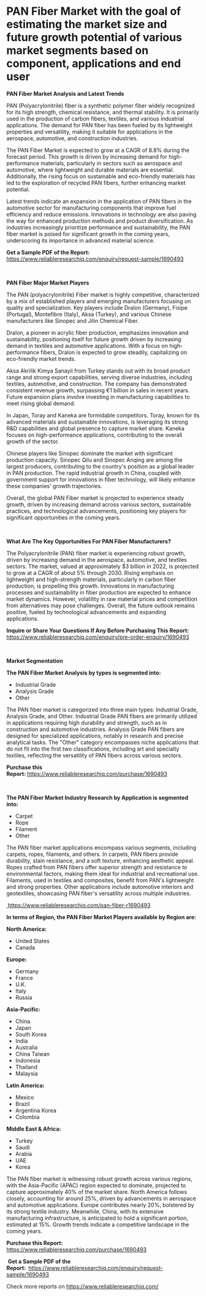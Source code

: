 <p><h1>PAN Fiber Market with the goal of estimating the market size and future growth potential of various market segments based on component, applications and end user</h1></p><p><strong>PAN Fiber Market Analysis and Latest Trends</strong></p>
<p><p>PAN (Polyacrylonitrile) fiber is a synthetic polymer fiber widely recognized for its high strength, chemical resistance, and thermal stability. It is primarily used in the production of carbon fibers, textiles, and various industrial applications. The demand for PAN fiber has been fueled by its lightweight properties and versatility, making it suitable for applications in the aerospace, automotive, and construction industries.</p><p>The PAN Fiber Market is expected to grow at a CAGR of 8.8% during the forecast period. This growth is driven by increasing demand for high-performance materials, particularly in sectors such as aerospace and automotive, where lightweight and durable materials are essential. Additionally, the rising focus on sustainable and eco-friendly materials has led to the exploration of recycled PAN fibers, further enhancing market potential.</p><p>Latest trends indicate an expansion in the application of PAN fibers in the automotive sector for manufacturing components that improve fuel efficiency and reduce emissions. Innovations in technology are also paving the way for enhanced production methods and product diversification. As industries increasingly prioritize performance and sustainability, the PAN fiber market is poised for significant growth in the coming years, underscoring its importance in advanced material science.</p></p>
<p><strong>Get a Sample PDF of the Report:&nbsp;</strong> <a href="https://www.reliableresearchiq.com/enquiry/request-sample/1690493?utm_campaign=2202&utm_medium=2&utm_source=Github&utm_content=ia&utm_term=26032025&utm_id=pan-fiber">https://www.reliableresearchiq.com/enquiry/request-sample/1690493</a></p>
<p>&nbsp;</p>
<p><strong>PAN Fiber Major Market Players</strong></p>
<p><p>The PAN (polyacrylonitrile) Fiber market is highly competitive, characterized by a mix of established players and emerging manufacturers focusing on quality and specialization. Key players include Dralon (Germany), Fisipe (Portugal), Montefibre (Italy), Aksa (Turkey), and various Chinese manufacturers like Sinopec and Jilin Chemical Fiber.</p><p>Dralon, a pioneer in acrylic fiber production, emphasizes innovation and sustainability, positioning itself for future growth driven by increasing demand in textiles and automotive applications. With a focus on high-performance fibers, Dralon is expected to grow steadily, capitalizing on eco-friendly market trends.</p><p>Aksa Akrilik Kimya Sanayii from Turkey stands out with its broad product range and strong export capabilities, serving diverse industries, including textiles, automotive, and construction. The company has demonstrated consistent revenue growth, surpassing €1 billion in sales in recent years. Future expansion plans involve investing in manufacturing capabilities to meet rising global demand.</p><p>In Japan, Toray and Kaneka are formidable competitors. Toray, known for its advanced materials and sustainable innovations, is leveraging its strong R&D capabilities and global presence to capture market share. Kaneka focuses on high-performance applications, contributing to the overall growth of the sector.</p><p>Chinese players like Sinopec dominate the market with significant production capacity. Sinopec Qilu and Sinopec Anqing are among the largest producers, contributing to the country's position as a global leader in PAN production. The rapid industrial growth in China, coupled with government support for innovations in fiber technology, will likely enhance these companies' growth trajectories.</p><p>Overall, the global PAN Fiber market is projected to experience steady growth, driven by increasing demand across various sectors, sustainable practices, and technological advancements, positioning key players for significant opportunities in the coming years.</p></p>
<p>&nbsp;</p>
<p><strong>What Are The Key Opportunities For PAN Fiber Manufacturers?</strong></p>
<p><p>The Polyacrylonitrile (PAN) fiber market is experiencing robust growth, driven by increasing demand in the aerospace, automotive, and textiles sectors. The market, valued at approximately $3 billion in 2022, is projected to grow at a CAGR of about 5% through 2030. Rising emphasis on lightweight and high-strength materials, particularly in carbon fiber production, is propelling this growth. Innovations in manufacturing processes and sustainability in fiber production are expected to enhance market dynamics. However, volatility in raw material prices and competition from alternatives may pose challenges. Overall, the future outlook remains positive, fueled by technological advancements and expanding applications.</p></p>
<p><strong>Inquire or Share Your Questions If Any Before Purchasing This Report:</strong> <a href="https://www.reliableresearchiq.com/enquiry/pre-order-enquiry/1690493?utm_campaign=2202&utm_medium=2&utm_source=Github&utm_content=ia&utm_term=26032025&utm_id=pan-fiber">https://www.reliableresearchiq.com/enquiry/pre-order-enquiry/1690493</a></p>
<p>&nbsp;</p>
<p><strong>Market Segmentation</strong></p>
<p><strong>The PAN Fiber Market Analysis by types is segmented into:</strong></p>
<p><ul><li>Industrial Grade</li><li>Analysis Grade</li><li>Other</li></ul></p>
<p><p>The PAN fiber market is categorized into three main types: Industrial Grade, Analysis Grade, and Other. Industrial Grade PAN fibers are primarily utilized in applications requiring high durability and strength, such as in construction and automotive industries. Analysis Grade PAN fibers are designed for specialized applications, notably in research and precise analytical tasks. The "Other" category encompasses niche applications that do not fit into the first two classifications, including art and specialty textiles, reflecting the versatility of PAN fibers across various sectors.</p></p>
<p><strong>Purchase this Report:&nbsp;</strong><a href="https://www.reliableresearchiq.com/purchase/1690493?utm_campaign=2202&utm_medium=2&utm_source=Github&utm_content=ia&utm_term=26032025&utm_id=pan-fiber">https://www.reliableresearchiq.com/purchase/1690493</a></p>
<p>&nbsp;</p>
<p><strong>The PAN Fiber Market Industry Research by Application is segmented into:</strong></p>
<p><ul><li>Carpet</li><li>Rope</li><li>Filament</li><li>Other</li></ul></p>
<p><p>The PAN fiber market applications encompass various segments, including carpets, ropes, filaments, and others. In carpets, PAN fibers provide durability, stain resistance, and a soft texture, enhancing aesthetic appeal. Ropes crafted from PAN fibers offer superior strength and resistance to environmental factors, making them ideal for industrial and recreational use. Filaments, used in textiles and composites, benefit from PAN's lightweight and strong properties. Other applications include automotive interiors and geotextiles, showcasing PAN fiber's versatility across multiple industries.</p></p>
<p><a href="https://www.reliableresearchiq.com/pan-fiber-r1690493?utm_campaign=2202&utm_medium=2&utm_source=Github&utm_content=ia&utm_term=26032025&utm_id=pan-fiber">&nbsp;https://www.reliableresearchiq.com/pan-fiber-r1690493</a></p>
<p><strong>In terms of Region, the PAN Fiber Market Players available by Region are:</strong></p>
<p>
    <p> <strong> North America: </strong>
        <ul>
            <li>United States</li>
            <li>Canada</li>
        </ul>
        </p> 
    <p> <strong> Europe: </strong>
        <ul>
            <li>Germany</li>
            <li>France</li>
            <li>U.K.</li>
            <li>Italy</li>
            <li>Russia</li>
        </ul>
        </p> 
    <p> <strong> Asia-Pacific: </strong>
        <ul>
            <li>China</li>
            <li>Japan</li>
            <li>South Korea</li>
            <li>India</li>
            <li>Australia</li>
            <li>China Taiwan</li>
            <li>Indonesia</li>
            <li>Thailand</li>
            <li>Malaysia</li>
        </ul>
        </p> 
    <p> <strong> Latin America: </strong>
        <ul>
            <li>Mexico</li>
            <li>Brazil</li>
            <li>Argentina Korea</li>
            <li>Colombia</li>
        </ul>
        </p> 
    <p> <strong> Middle East & Africa: </strong>
        <ul>
            <li>Turkey</li>
            <li>Saudi</li>
            <li>Arabia</li>
            <li>UAE</li>
            <li>Korea</li>
        </ul>
    </p>
    </p>
<p><p>The PAN fiber market is witnessing robust growth across various regions, with the Asia-Pacific (APAC) region expected to dominate, projected to capture approximately 40% of the market share. North America follows closely, accounting for around 25%, driven by advancements in aerospace and automotive applications. Europe contributes nearly 20%, bolstered by its strong textile industry. Meanwhile, China, with its extensive manufacturing infrastructure, is anticipated to hold a significant portion, estimated at 15%. Growth trends indicate a competitive landscape in the coming years.</p></p>
<p><strong>Purchase this Report: </strong><a href="https://www.reliableresearchiq.com/purchase/1690493?utm_campaign=2202&utm_medium=2&utm_source=Github&utm_content=ia&utm_term=26032025&utm_id=pan-fiber">https://www.reliableresearchiq.com/purchase/1690493</a></p>
<p>&nbsp;<strong>Get a Sample PDF of the Report:&nbsp;&nbsp;</strong><a href="https://www.reliableresearchiq.com/enquiry/request-sample/1690493?utm_campaign=2202&utm_medium=2&utm_source=Github&utm_content=ia&utm_term=26032025&utm_id=pan-fiber">https://www.reliableresearchiq.com/enquiry/request-sample/1690493</a></p>
<p><strong></strong></p>
<p>Check more reports on <a href="https://www.reliableresearchiq.com/?utm_campaign=2202&utm_medium=2&utm_source=Github&utm_content=ia&utm_term=26032025&utm_id=pan-fiber">https://www.reliableresearchiq.com/</a></p>
